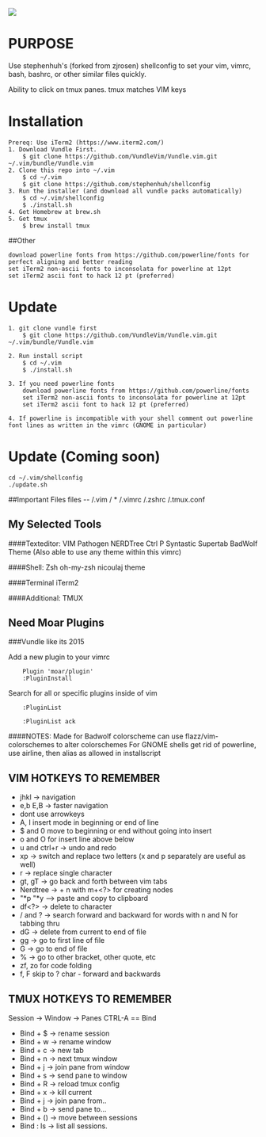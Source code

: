 [![](http://img.shields.io/badge/unicorn-approved-ff69b4.svg)](https://www.youtube.com/watch?v=9auOCbH5Ns4)
# PURPOSE 
Use stephenhuh's (forked from zjrosen)
shellconfig to set your vim, vimrc, bash, bashrc, or other similar files quickly.

Ability to click on tmux panes.
tmux matches VIM keys

# Installation

	Prereq: Use iTerm2 (https://www.iterm2.com/)
	1. Download Vundle First.
		$ git clone https://github.com/VundleVim/Vundle.vim.git ~/.vim/bundle/Vundle.vim
	2. Clone this repo into ~/.vim
		$ cd ~/.vim
		$ git clone https://github.com/stephenhuh/shellconfig 
	3. Run the installer (and download all vundle packs automatically)
		$ cd ~/.vim/shellconfig
		$ ./install.sh
	4. Get Homebrew at brew.sh
	5. Get tmux 
		$ brew install tmux

##Other

	download powerline fonts from https://github.com/powerline/fonts for perfect aligning and better reading
	set iTerm2 non-ascii fonts to inconsolata for powerline at 12pt
	set iTerm2 ascii font to hack 12 pt (preferred)


# Update
	1. git clone vundle first
		$ git clone https://github.com/VundleVim/Vundle.vim.git ~/.vim/bundle/Vundle.vim

	2. Run install script
		$ cd ~/.vim
		$ ./install.sh

	3. If you need powerline fonts
		download powerline fonts from https://github.com/powerline/fonts
		set iTerm2 non-ascii fonts to inconsolata for powerline at 12pt
		set iTerm2 ascii font to hack 12 pt (preferred)
	
	4. If powerline is incompatible with your shell comment out powerline font lines as written in the vimrc (GNOME in particular)

# Update (Coming soon)
	
	cd ~/.vim/shellconfig
	./update.sh

##Important Files
files -- 
/.vim / *
/.vimrc
/.zshrc
/.tmux.conf
## My Selected Tools
####Texteditor: VIM
Pathogen
NERDTree
Ctrl P
Syntastic
Supertab
BadWolf Theme (Also able to use any theme within this vimrc)

####Shell: Zsh
oh-my-zsh
nicoulaj theme

####Terminal
iTerm2

####Additional:
TMUX


## Need Moar Plugins
###Vundle like its 2015

Add a new plugin to your vimrc

		Plugin 'moar/plugin'
		:PluginInstall

Search for all or specific plugins inside of vim

		:PluginList

		:PluginList ack

####NOTES:
Made for Badwolf colorscheme
can use flazz/vim-colorschemes to alter colorschemes
For GNOME shells get rid of powerline, use airline, then alias as allowed in installscript


VIM HOTKEYS TO REMEMBER
---
* jhkl -> navigation
* e,b E,B -> faster navigation
* dont use arrowkeys
* A, I insert mode in beginning or end of line
* $ and 0 move to beginning or end without going into insert
* o and O for insert line above below 
* u and ctrl+r -> undo and redo
* xp -> switch and replace two letters (x and p separately are useful as well)
* r -> replace single character
* gt, gT -> go back and forth between vim tabs
* Nerdtree -> <ldr> + n with m+<?> for creating nodes
* "*p  "*y --> paste and copy to clipboard
* df<?> -> delete to character
* / and ? -> search forward and backward for words with n and N for tabbing thru
* dG -> delete from current to end of file
* gg -> go to first line of file
* G -> go to end of file
* % -> go to other bracket, other quote, etc
* zf, zo for code folding
* f<?>, F<?> skip to ? char - forward and backwards

TMUX HOTKEYS TO REMEMBER
---
Session -> Window -> Panes
CTRL-A == Bind
* Bind + $ -> rename session
* Bind + w -> rename window
* Bind + c -> new tab
* Bind + n -> next tmux window
* Bind + j -> join pane from window
* Bind + s -> send pane to window
* Bind + R -> reload tmux config
* Bind + x -> kill current
* Bind + j -> join pane from..
* Bind + b -> send pane to...
* Bind + () -> move between sessions
* Bind : ls -> list all sessions.

